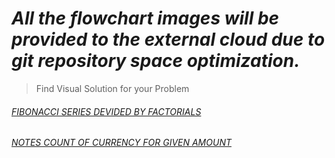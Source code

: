 # ***All the flowchart images will be provided to the external cloud due to git repository space optimization.***

>Find Visual Solution for your Problem



###### [FIBONACCI SERIES DEVIDED BY FACTORIALS](https://mega.nz/file/nhJh2BxK#J00iurtbtTHdkCjq6zPqLYz-1LUlgAj3IiXtFiT9-rM)

###### [NOTES COUNT OF CURRENCY FOR GIVEN AMOUNT](https://mega.nz/file/n0oDAS5b#AZXXOu3yrJPX-trxaLRqzE_4r2JzUuSp2HQ1NE5-YKg)
